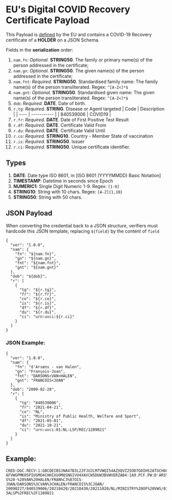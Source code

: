 # **EU's Digital COVID Recovery Certificate** Payload

This Payload is [defined](https://ec.europa.eu/health/sites/health/files/ehealth/docs/digital-green-certificates_dt-specifications_en.pdf) by the EU and contains a COVID-19 Recovery certificate of a **HOLDER** on a JSON Schema.

Fields in the **serialization** order:
1. `nam.fn`: *Optional.* **STRING50**. The family or primary name(s) of the person addressed in the certificate;
1. `nam.gn`: *Optional.* **STRING50**. The given name(s) of the person addressed in the certificate;
1. `nam.fnt`: *Required.* **STRING50**. Standardised family name: The family name(s) of the person transliterated. Regex: `^[A-Z<]*$`
1. `nam.gnt`: *Optional.* **STRING50**. Standardised given name: The given name(s) of the person transliterated. Regex: `^[A-Z<]*$`
1. `dob`: *Required.* **DATE**. Date of birth. 
1. `r.tg`: *Required.* **STRING**. Disease or Agent targeted
    | Code | Description | 
    | ---- | ----------- |
    | 840539006 | COVID19 |
1. `r.fr`: *Required.* **DATE**. Date of First Positive Test Result
1. `r.df`: *Required.* **DATE**. Certificate Valid From
1. `r.du`: *Required.* **DATE**. Certificate Valid Until
1. `r.co`: *Required.* **STRING10**. Country - Member State of vaccination
1. `r.is`: *Required.* **STRING50**. Issuer
1. `r.ci`: *Required.* **STRING50**. Unique certificate identifier.

## Types

1. **DATE**: Date type ISO 8601, in [ISO 8601 (YYYYMMDD) Basic Notation]
1. **TIMESTAMP**: Datetime in seconds since Epoch
1. **NUMERIC1**: Single Digit Numeric 1-9. Regex: `[1-9]`
1. **STRING10**: String with 10 chars. Regex: `[A-Z]{1,10}`
1. **STRING50**: String with 50 chars. 

## JSON Payload
When converting the credential back to a JSON structure, verifiers must hardcode this JSON template, replacing `${field}` by the content of `field`
```
{
  "ver": "1.0.0",
  "nam": {
    "fn": "${nam.fn}",
    "gn": "${nam.gn}",
    "fnt": "${nam.fnt}",
    "gnt": "${nam.gnt}"
  },
  "dob": "${dob}",
  "r": [
    {
      "tg": "${r.tg}",
      "fr": "${r.fr}",
      "co": "${r.co}",
      "is": "${r.is}",
      "df": "${r.df}",
      "du": "${r.du}",
      "ci": "urn:uvci:${r.ci}"
    }
  ]
}
```

### JSON Example:
```
{
  "ver": "1.0.0",
  "nam": {
    "fn": "d'Arsøns - van Halen",
    "gn": "François-Joan",
    "fnt": "DARSONS<VAN<HALEN",
    "gnt": "FRANCOIS<JOAN"
  },
  "dob": "2009-02-28",
  "r": [
    {
      "tg": "840539006",
      "fr": "2021-04-21",
      "co": "NL",
      "is": "Ministry of Public Health, Welfare and Sport",
      "df": "2021-05-01",
      "du": "2021-10-21",
      "ci": "urn:uvci:01:NL:LSP/REC/1289821"
    }
  ]
}
```

## Example:
```
CRED:DGC.RECV:1:GBCQEIBSJNA47B3L22FJUJLM7VWQI54AZXQVZ25OD7GOIHS2ATGCH6GT3MBCC
AFVWGPMKO5PIUSMO4CHHIXUOMQSN6IVU4XAVCW5DUW3BVWVERZAB4:1A9.PCF.PW:D'ARS%C3%98N
S%20-%20VAN%20HALEN/FRAN%C3%87OIS-JOAN/DARSONS%3CVAN%3CHALEN/FRANCOIS%3CJOAN/
20090227/840539006/20210420/20210430/20211020/NL/MINISTRY%20OF%20VWS/01%3ANL%
3ALSP%2FREC%2F1289821
``` 